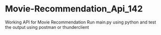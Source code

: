 # Movie-Recommendation_Api_142

Working API for Movie Recommendation
Run main.py using python and test the output using postman or thunderclient
